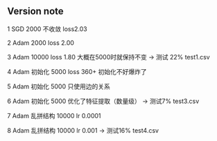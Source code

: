 ## Version note
1 SGD 2000 不收敛 loss2.03

2 Adam 2000 loss 2.00

3 Adam 10000 loss 1.80 大概在5000时就保持不变 -> 测试 22% test1.csv

4 Adam 初始化 5000 loss 360+ 初始化不好爆炸了

5 Adam 初始化 5000 只使用边的关系

6 Adam 初始化 5000 优化了特征提取（数量级） -> 测试7% test3.csv

7 Adam 乱拼结构 10000 lr 0.0001

8 Adam 乱拼结构 10000 lr 0.001 -> 测试16% test4.csv